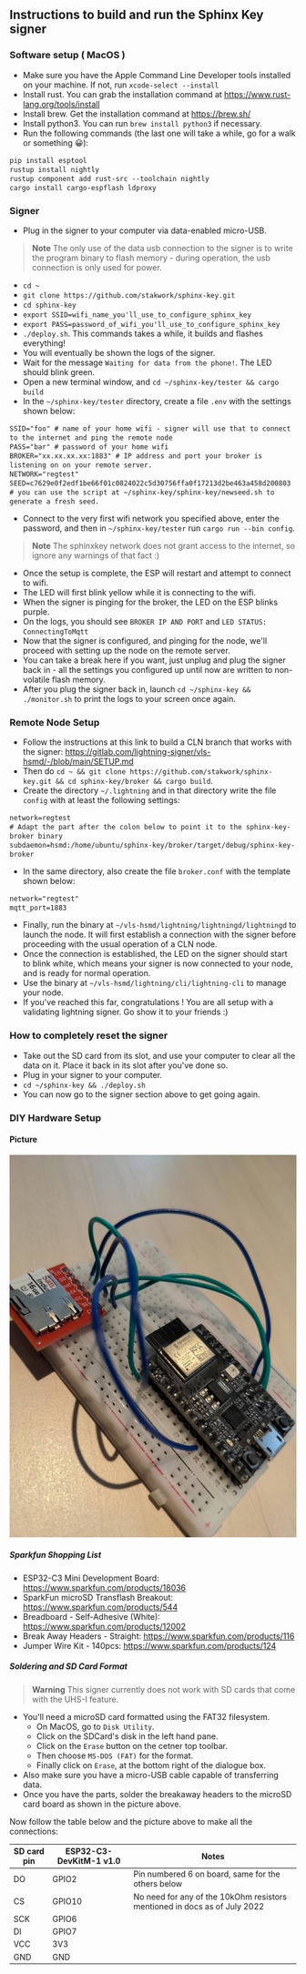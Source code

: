 ## Instructions to build and run the Sphinx Key signer

### Software setup ( MacOS )

- Make sure you have the Apple Command Line Developer tools installed on your machine. If not, run `xcode-select --install`
- Install rust. You can grab the installation command at https://www.rust-lang.org/tools/install
- Install brew. Get the installation command at https://brew.sh/
- Install python3. You can run `brew install python3` if necessary.
- Run the following commands (the last one will take a while, go for a walk or something 😀):
```
pip install esptool
rustup install nightly
rustup component add rust-src --toolchain nightly
cargo install cargo-espflash ldproxy
```

### Signer

- Plug in the signer to your computer via data-enabled micro-USB.
> **Note**
> The only use of the data usb connection to the signer is to write the program binary to flash memory - during operation, the usb connection is only used for power.

- `cd ~`
- `git clone https://github.com/stakwork/sphinx-key.git`
- `cd sphinx-key`
- `export SSID=wifi_name_you'll_use_to_configure_sphinx_key`
- `export PASS=password_of_wifi_you'll_use_to_configure_sphinx_key`
- `./deploy.sh`. This commands takes a while, it builds and flashes everything!
- You will eventually be shown the logs of the signer.
- Wait for the message `Waiting for data from the phone!`. The LED should blink green.
- Open a new terminal window, and `cd ~/sphinx-key/tester && cargo build`
- In the `~/sphinx-key/tester` directory, create a file `.env` with the settings shown below:

```
SSID="foo" # name of your home wifi - signer will use that to connect to the internet and ping the remote node
PASS="bar" # password of your home wifi
BROKER="xx.xx.xx.xx:1883" # IP address and port your broker is listening on on your remote server.
NETWORK="regtest"
SEED=c7629e0f2edf1be66f01c0824022c5d30756ffa0f17213d2be463a458d200803 # you can use the script at ~/sphinx-key/sphinx-key/newseed.sh to generate a fresh seed.
```

- Connect to the very first wifi network you specified above, enter the password, and then in `~/sphinx-key/tester` run `cargo run --bin config`.
> **Note**
> The sphinxkey network does not grant access to the internet, so ignore any warnings of that fact :)

- Once the setup is complete, the ESP will restart and attempt to connect to wifi.
- The LED will first blink yellow while it is connecting to the wifi.
- When the signer is pinging for the broker, the LED on the ESP blinks purple.
- On the logs, you should see `BROKER IP AND PORT` and `LED STATUS: ConnectingToMqtt`
- Now that the signer is configured, and pinging for the node, we'll proceed with setting up the node on the remote server.
- You can take a break here if you want, just unplug and plug the signer back in - all the settings you configured up until now are written to non-volatile flash memory.
- After you plug the signer back in, launch `cd ~/sphinx-key && ./monitor.sh` to print the logs to your screen once again.

### Remote Node Setup

- Follow the instructions at this link to build a CLN branch that works with the signer: https://gitlab.com/lightning-signer/vls-hsmd/-/blob/main/SETUP.md
- Then do `cd ~ && git clone https://github.com/stakwork/sphinx-key.git && cd sphinx-key/broker && cargo build`.
- Create the directory `~/.lightning` and in that directory write the file `config` with at least the following settings:
```
network=regtest
# Adapt the part after the colon below to point it to the sphinx-key-broker binary
subdaemon=hsmd:/home/ubuntu/sphinx-key/broker/target/debug/sphinx-key-broker
```

- In the same directory, also create the file `broker.conf` with the template shown below:
```
network="regtest"
mqtt_port=1883
```

- Finally, run the binary at `~/vls-hsmd/lightning/lightningd/lightningd` to launch the node. It will first establish a connection with the signer before proceeding with the usual operation of a CLN node.
- Once the connection is established, the LED on the signer should start to blink white, which means your signer is now connected to your node, and is ready for normal operation.
- Use the binary at `~/vls-hsmd/lightning/cli/lightning-cli` to manage your node.
- If you've reached this far, congratulations ! You are all setup with a validating lightning signer. Go show it to your friends :)

### How to completely reset the signer

- Take out the SD card from its slot, and use your computer to clear all the data on it. Place it back in its slot after you've done so.
- Plug in your signer to your computer.
- `cd ~/sphinx-key && ./deploy.sh`
- You can now go to the signer section above to get going again.


### DIY Hardware Setup

#### Picture

![Spi connections picture](docs/spi_connections.jpeg)

##### Sparkfun Shopping List

- ESP32-C3 Mini Development Board: https://www.sparkfun.com/products/18036
- SparkFun microSD Transflash Breakout: https://www.sparkfun.com/products/544
- Breadboard - Self-Adhesive (White): https://www.sparkfun.com/products/12002
- Break Away Headers - Straight: https://www.sparkfun.com/products/116
- Jumper Wire Kit - 140pcs: https://www.sparkfun.com/products/124

##### Soldering and SD Card Format

> **Warning**
> This signer currently does not work with SD cards that come with the UHS-I feature.

- You'll need a microSD card formatted using the FAT32 filesystem.
  - On MacOS, go to `Disk Utility`.
  - Click on the SDCard's disk in the left hand pane.
  - Click on the `Erase` button on the cetner top toolbar.
  - Then choose `MS-DOS (FAT)` for the format.
  - Finally click on `Erase`, at the bottom right of the dialogue box.
- Also make sure you have a micro-USB cable capable of transferring data.
- Once you have the parts, solder the breakaway headers to the microSD card board as shown in the picture above.

Now follow the table below and the picture above to make all the connections:

SD card pin | ESP32-C3-DevKitM-1 v1.0 | Notes
------------|-------------------------|--------------------
 DO         | GPIO2                   | Pin numbered 6 on board, same for the others below
 CS         | GPIO10                  | No need for any of the 10kOhm resistors mentioned in docs as of July 2022
 SCK        | GPIO6                   |
 DI         | GPIO7                   |
 VCC        | 3V3                     |
 GND        | GND                     |

